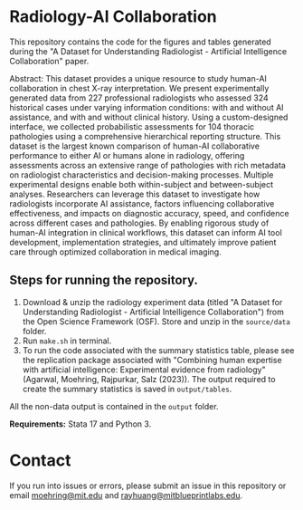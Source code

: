 # Radiology-AI Collaboration
This repository contains the code for the figures and tables generated during the "A Dataset for Understanding Radiologist - Artificial Intelligence Collaboration" paper.

Abstract:
This dataset provides a unique resource to study human-AI collaboration in chest X-ray interpretation. We present experimentally generated data from 227 professional radiologists who assessed 324 historical cases under varying information conditions: with and without AI assistance, and with and without clinical history. Using a custom-designed interface, we collected probabilistic assessments for 104 thoracic pathologies using a comprehensive hierarchical reporting structure. This dataset is the largest known comparison of human-AI collaborative performance to either AI or humans alone in radiology, offering assessments across an extensive range of pathologies with rich metadata on radiologist characteristics and decision-making processes. Multiple experimental designs enable both within-subject and between-subject analyses. Researchers can leverage this dataset to investigate how radiologists incorporate AI assistance, factors influencing collaborative effectiveness, and impacts on diagnostic accuracy, speed, and confidence across different cases and pathologies. By enabling rigorous study of human-AI integration in clinical workflows, this dataset can inform AI tool development, implementation strategies, and ultimately improve patient care through optimized collaboration in medical imaging.

## Steps for running the repository.

1. Download & unzip the radiology experiment data (titled "A Dataset for Understanding Radiologist - Artificial Intelligence Collaboration") from the Open Science Framework (OSF). Store and unzip in the `source/data` folder.
2. Run `make.sh` in terminal.
3. To run the code associated with the summary statistics table, please see the replication package associated with "Combining human expertise with artificial intelligence: Experimental evidence from radiology" (Agarwal, Moehring, Rajpurkar, Salz (2023)). The output required to create the summary statistics is saved in `output/tables`.

All the non-data output is contained in the `output` folder. 

**Requirements:** Stata 17 and Python 3.

# Contact 
If you run into issues or errors, please submit an issue in this repository or email moehring@mit.edu and rayhuang@mitblueprintlabs.edu.
